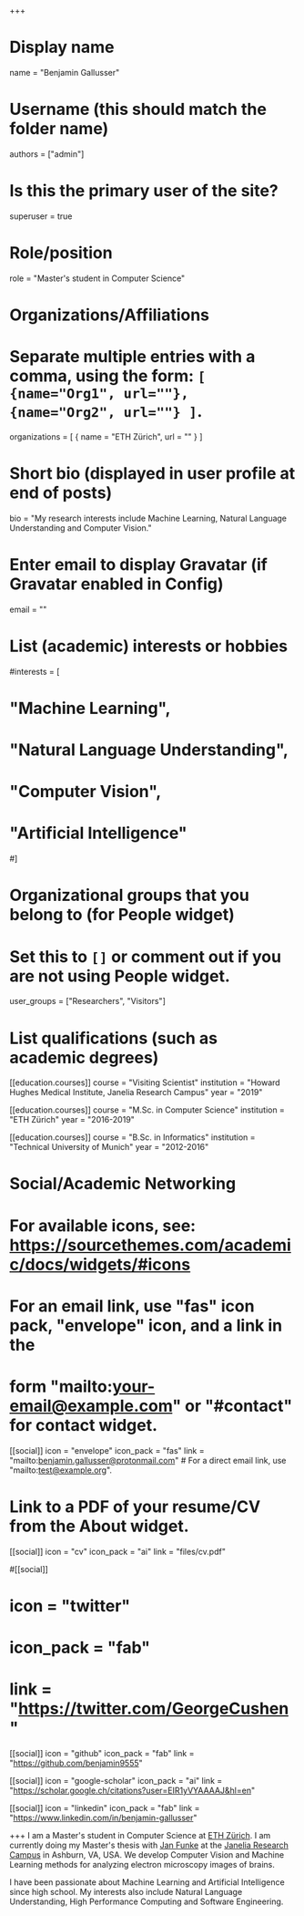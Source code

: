 +++
# Display name
name = "Benjamin Gallusser"

# Username (this should match the folder name)
authors = ["admin"]

# Is this the primary user of the site?
superuser = true

# Role/position
role = "Master's student in Computer Science"

# Organizations/Affiliations
#   Separate multiple entries with a comma, using the form: `[ {name="Org1", url=""}, {name="Org2", url=""} ]`.
organizations = [ { name = "ETH Zürich", url = "" } ]

# Short bio (displayed in user profile at end of posts)
bio = "My research interests include Machine Learning, Natural Language Understanding and Computer Vision."

# Enter email to display Gravatar (if Gravatar enabled in Config)
email = ""

# List (academic) interests or hobbies
#interests = [
#  "Machine Learning",
#  "Natural Language Understanding",
#  "Computer Vision",
#  "Artificial Intelligence"
#]

# Organizational groups that you belong to (for People widget)
#   Set this to `[]` or comment out if you are not using People widget.
user_groups = ["Researchers", "Visitors"]

# List qualifications (such as academic degrees)
[[education.courses]]
  course = "Visiting Scientist"
  institution = "Howard Hughes Medical Institute, Janelia Research Campus"
  year = "2019"

[[education.courses]]
  course = "M.Sc. in Computer Science"
  institution = "ETH Zürich"
  year = "2016-2019"

[[education.courses]]
  course = "B.Sc. in Informatics"
  institution = "Technical University of Munich"
  year = "2012-2016"

# Social/Academic Networking
# For available icons, see: https://sourcethemes.com/academic/docs/widgets/#icons
#   For an email link, use "fas" icon pack, "envelope" icon, and a link in the
#   form "mailto:your-email@example.com" or "#contact" for contact widget.

[[social]]
  icon = "envelope"
  icon_pack = "fas"
  link = "mailto:benjamin.gallusser@protonmail.com"  # For a direct email link, use "mailto:test@example.org".

# Link to a PDF of your resume/CV from the About widget.
 [[social]]
   icon = "cv"
   icon_pack = "ai"
   link = "files/cv.pdf"

#[[social]]
#  icon = "twitter"
#  icon_pack = "fab"
#  link = "https://twitter.com/GeorgeCushen"

[[social]]
  icon = "github"
  icon_pack = "fab"
  link = "https://github.com/benjamin9555"

[[social]]
  icon = "google-scholar"
  icon_pack = "ai"
  link = "https://scholar.google.ch/citations?user=EIR1yVYAAAAJ&hl=en"

[[social]]
    icon = "linkedin"
    icon_pack = "fab"
    link = "https://www.linkedin.com/in/benjamin-gallusser"

+++
I am a Master's student in Computer Science at [ETH Zürich](https://www.ethz.ch/en.html). I am currently doing my Master's thesis with [Jan Funke](https://www.janelia.org/lab/funke-lab/) at the [Janelia Research Campus](https://www.janelia.org/) in Ashburn, VA, USA. We develop Computer Vision and Machine Learning methods for analyzing electron microscopy images of brains.

I have been passionate about Machine Learning and Artificial Intelligence since high school. My interests also include Natural Language Understanding, High Performance Computing and Software Engineering.
